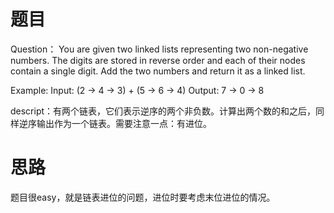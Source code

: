# 题目
Question： You are given two linked lists representing two non-negative numbers. The digits are stored in reverse order and each of their nodes contain a single digit. Add the two numbers and return it as a linked list.

Example: 
Input: (2 -> 4 -> 3) + (5 -> 6 -> 4) 
Output: 7 -> 0 -> 8

descript：有两个链表，它们表示逆序的两个非负数。计算出两个数的和之后，同样逆序输出作为一个链表。需要注意一点：有进位。




# 思路

题目很easy，就是链表进位的问题，进位时要考虑末位进位的情况。

